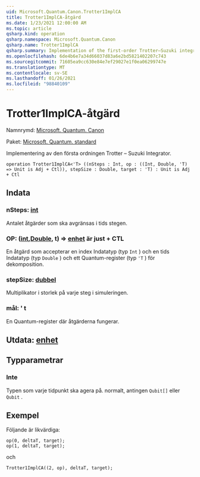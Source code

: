 ```yaml
---
uid: Microsoft.Quantum.Canon.Trotter1ImplCA
title: Trotter1ImplCA-åtgärd
ms.date: 1/23/2021 12:00:00 AM
ms.topic: article
qsharp.kind: operation
qsharp.namespace: Microsoft.Quantum.Canon
qsharp.name: Trotter1ImplCA
qsharp.summary: Implementation of the first-order Trotter–Suzuki integrator.
ms.openlocfilehash: 6de4b6e7a34d66037d83a6e2bd5821402207c743
ms.sourcegitcommit: 71605ea9cc630e84e7ef29027e1f0ea06299747e
ms.translationtype: MT
ms.contentlocale: sv-SE
ms.lasthandoff: 01/26/2021
ms.locfileid: "98840109"
---
```

# <a name="trotter1implca-operation"></a>Trotter1ImplCA-åtgärd

Namnrymd: [Microsoft. Quantum. Canon](xref:Microsoft.Quantum.Canon)

Paket: [Microsoft. Quantum. standard](https://nuget.org/packages/Microsoft.Quantum.Standard)


Implementering av den första ordningen Trotter – Suzuki Integrator.

```qsharp
operation Trotter1ImplCA<'T> ((nSteps : Int, op : ((Int, Double, 'T) => Unit is Adj + Ctl)), stepSize : Double, target : 'T) : Unit is Adj + Ctl
```


## <a name="input"></a>Indata

### <a name="nsteps--int"></a>nSteps: [int](xref:microsoft.quantum.lang-ref.int)

Antalet åtgärder som ska avgränsas i tids stegen.


### <a name="op--intdoublet--unit--is-adj--ctl"></a>OP: ([int](xref:microsoft.quantum.lang-ref.int),[Double](xref:microsoft.quantum.lang-ref.double), t) => [enhet](xref:microsoft.quantum.lang-ref.unit)  är just + CTL

En åtgärd som accepterar en index Indatatyp (typ `Int` ) och en tids Indatatyp (typ `Double` ) och ett Quantum-register (typ `'T` ) för dekomposition.


### <a name="stepsize--double"></a>stepSize: [dubbel](xref:microsoft.quantum.lang-ref.double)

Multiplikator i storlek på varje steg i simuleringen.


### <a name="target--t"></a>mål: ' t

En Quantum-register där åtgärderna fungerar.



## <a name="output--unit"></a>Utdata: [enhet](xref:microsoft.quantum.lang-ref.unit)



## <a name="type-parameters"></a>Typparametrar

### <a name="t"></a>Inte

Typen som varje tidpunkt ska agera på. normalt, antingen `Qubit[]` eller `Qubit` .

## <a name="example"></a>Exempel

Följande är likvärdiga:

```qsharp
op(0, deltaT, target);
op(1, deltaT, target);
```

och

```qsharp
Trotter1ImplCA((2, op), deltaT, target);
```